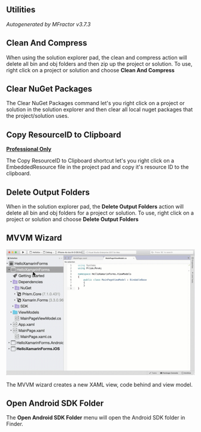 ## Utilities
*Autogenerated by MFractor v3.7.3*
## Clean And Compress

When using the solution explorer pad, the clean and compress action will delete all bin and obj folders and then zip up the project or solution. To use, right click on a project or solution and choose **Clean And Compress**


## Clear NuGet Packages

The Clear NuGet Packages command let's you right click on a project or solution in the solution explorer and then clear all local nuget packages that the project/solution uses.


## Copy ResourceID to Clipboard

**[Professional Only](https://www.mfractor.com/buy?utm_source=docs&utm_medium=professional_only)**

The Copy ResourceID to Clipboard shortcut let's you right click on a EmbeddedResource file in the project pad and copy it's resource ID to the clipboard.


## Delete Output Folders

When in the solution explorer pad, the **Delete Output Folders** action will delete all bin and obj folders for a project or solution. To use, right click on a project or solution and choose **Delete Output Folders**


## MVVM Wizard


![Use the MVVM wizard to create a new XAML view, code behind and view model in a project.](/img/utilities/mvvm-wizard.gif)

The MVVM wizard creates a new XAML view, code behind and view model.


## Open Android SDK Folder

The **Open Android SDK Folder** menu will open the Android SDK folder in Finder. 


